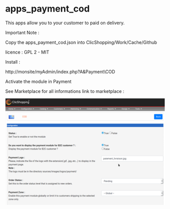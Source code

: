 # apps_payment_cod

This apps allow you to your customer to paid on delivery.

Important Note :

Copy the apps_payment_cod.json into ClicShopping/Work/Cache/Github

licence  : GPL 2 - MIT

Install :

http://monsite/myAdmin/index.php?A&Payment\COD

Activate the module in Payment

See Marketplace for all informations
link to marketplace : 

![takeaway](https://github.com/ClicShoppingOfficialModulesV3/apps_payment_cod/blob/master/ModuleInfosJson/cod.png)


